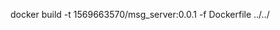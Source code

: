 <!--
 * @Author: shuxin.liu
 * @LastEditors: shuxin.liu
 * @FilePath: /BT_Server/docker/msg_server/README.md
 * @Description: 
 * 
 * Copyright (c) 2025 by shuxinliua@gmail.com All Rights Reserved. 
-->
docker build -t 1569663570/msg_server:0.0.1 -f Dockerfile ../../
